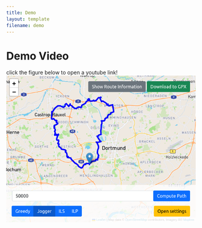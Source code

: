 ```yaml
---
title: Demo
layout: template
filename: demo
--- 
```


# Demo Video 
click the figure below to open a youtube link!
[![Demo Video](figs/UIroute.png)](https://www.youtube.com/watch?v=1yXoEF6kSD8)
